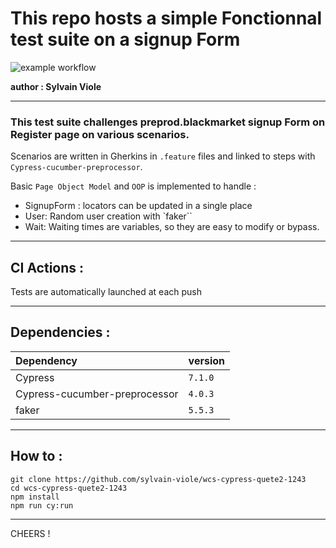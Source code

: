 # This repo hosts a simple Fonctionnal test suite on a signup Form # 
![example workflow](https://github.com/sylvain-viole/wcs-cypress-quete2-1243/actions/workflows/main.yml/badge.svg)

**author : Sylvain Viole**

---

### This test suite challenges preprod.blackmarket signup Form on Register page on various scenarios. ###

Scenarios are written in Gherkins in `.feature`  files and linked to steps with `Cypress-cucumber-preprocessor`.

Basic `Page Object Model` and `OOP` is implemented to handle :
- SignupForm : locators can be updated in a single place
- User: Random user creation with `faker``
- Wait: Waiting times are variables, so they are easy to modify or bypass.

---

## CI Actions : ##

Tests are automatically launched at each push

---

## Dependencies : ##
|Dependency|version|
|:-|:-|
|Cypress|`7.1.0`|
|Cypress-cucumber-preprocessor| `4.0.3`|
|faker| `5.5.3`|

---

## How to : ##

```
git clone https://github.com/sylvain-viole/wcs-cypress-quete2-1243
cd wcs-cypress-quete2-1243
npm install
npm run cy:run
```

---
CHEERS !


 


